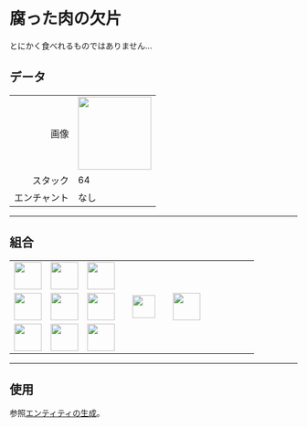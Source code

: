 # 腐った肉の欠片
とにかく食べれるものではありません...

## データ
<table>
    <tr><td align="end">画像</td><td><img src="https://i.imgur.com/z2ZCMfc.png" width="128"/></td></tr>
    <tr><td align="end">スタック</td><td>64</td></tr>
    <tr><td align="end">エンチャント</td><td>なし</td></tr>
</table>

---

## 組合
<table>
    <tr><td><img src="https://i.imgur.com/WcwpKx5.png" width="48"/></td><td><img src="https://i.imgur.com/WcwpKx5.png" width="48"/></td><td><img src="https://i.imgur.com/WcwpKx5.png" width="48"/></td><td colspan="3"></td></tr>
    <tr><td><img src="https://i.imgur.com/WcwpKx5.png" width="48"/></td><td><img src="https://i.imgur.com/WcwpKx5.png" width="48"/></td><td><img src="https://i.imgur.com/WcwpKx5.png" width="48"/></td><td width="70" align="center"><img src="https://i.imgur.com/VE0KqIE.png" width="40"/></td><td><img src="https://i.imgur.com/z2ZCMfc.png" width="48"/></td><td width="70"></td></tr>
    <tr><td><img src="https://i.imgur.com/WcwpKx5.png" width="48"/></td><td><img src="https://i.imgur.com/WcwpKx5.png" width="48"/></td><td><img src="https://i.imgur.com/WcwpKx5.png" width="48"/></td><td colspan="3"></td></tr>
</table>

---

## 使用
参照[エンティティの生成](../feature/entity_summon.md)。